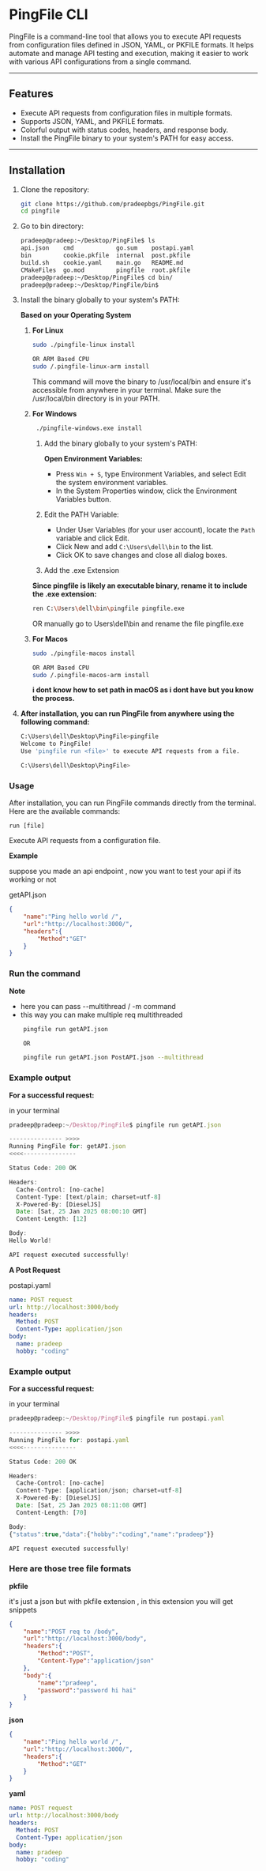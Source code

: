# PingFile CLI

PingFile is a command-line tool that allows you to execute API requests from configuration files defined in JSON, YAML, or PKFILE formats. It helps automate and manage API testing and execution, making it easier to work with various API configurations from a single command.

---

## Features

- Execute API requests from configuration files in multiple formats.
- Supports JSON, YAML, and PKFILE formats.
- Colorful output with status codes, headers, and response body.
- Install the PingFile binary to your system's PATH for easy access.

---

## Installation

1. Clone the repository:
   ```bash
   git clone https://github.com/pradeepbgs/PingFile.git
   cd pingfile
   ```
2. Go to bin directory:
    ```bash
    pradeep@pradeep:~/Desktop/PingFile$ ls
    api.json    cmd            go.sum    postapi.yaml
    bin         cookie.pkfile  internal  post.pkfile
    build.sh    cookie.yaml    main.go   README.md
    CMakeFiles  go.mod         pingfile  root.pkfile
    pradeep@pradeep:~/Desktop/PingFile$ cd bin/
    pradeep@pradeep:~/Desktop/PingFile/bin$ 
    ```
   
3. Install the binary globally to your system's PATH:

    **Based on your Operating System**

    1. **For Linux**
        ```bash 
        sudo ./pingfile-linux install

        OR ARM Based CPU
        sudo /.pingfile-linux-arm install   
        ```
        This command will move the binary to /usr/local/bin and ensure it's accessible from anywhere in your terminal. Make sure the /usr/local/bin directory is in your PATH.
    2. **For Windows**
        ```bash
         ./pingfile-windows.exe install
         ```
         1. Add the binary globally to your system's PATH:
        
            **Open Environment Variables:**
            * Press `Win + S`, type Environment Variables, and select Edit the system environment variables.
            * In the System Properties window, click the Environment Variables button.

        2. Edit the PATH Variable:
            * Under User Variables (for your user account), locate the `Path` variable and click Edit.
            * Click New and add `C:\Users\dell\bin` to the list.
            * Click OK to save changes and close all dialog boxes.

        3. Add the .exe Extension

        **Since pingfile is likely an executable binary, rename it to include the .exe extension:**
        ```bash 
        ren C:\Users\dell\bin\pingfile pingfile.exe
        ```
        OR manually go to Users\dell\bin and rename the file pingfile.exe
    3. **For Macos**
        ```bash 
        sudo ./pingfile-macos install

        OR ARM Based CPU
        sudo /.pingfile-macos-arm install   
        ```
        **i dont know how to set path in macOS as i dont have but you know the process.**
4. **After installation, you can run PingFile from anywhere using the following command:**
    ```bash
    C:\Users\dell\Desktop\PingFile>pingfile
    Welcome to PingFile!
    Use 'pingfile run <file>' to execute API requests from a file.

    C:\Users\dell\Desktop\PingFile>
    ```



### Usage
After installation, you can run PingFile commands directly from the terminal. Here are the available commands:

`run [file]`

Execute API requests from a configuration file.

**Example**

suppose you made an api endpoint , now you want to test your api if its working or not

getAPI.json
```json
{
    "name":"Ping hello world /",
    "url":"http://localhost:3000/",
    "headers":{
        "Method":"GET"
    }
}
```
### Run the command
**Note**
 * here you can pass --multithread / -m command 
 * this way you can make multiple req multithreaded

```bash
    pingfile run getAPI.json 

    OR 

    pingfile run getAPI.json PostAPI.json --multithread
```
### Example output
**For a successful request:**

in your terminal
```javascript
pradeep@pradeep:~/Desktop/PingFile$ pingfile run getAPI.json

--------------- >>>>
Running PingFile for: getAPI.json
<<<<---------------

Status Code: 200 OK

Headers:
  Cache-Control: [no-cache]
  Content-Type: [text/plain; charset=utf-8]
  X-Powered-By: [DieselJS]
  Date: [Sat, 25 Jan 2025 08:00:10 GMT]
  Content-Length: [12]

Body:
Hello World!

API request executed successfully!
```
**A Post Request**

postapi.yaml

```yaml
name: POST request
url: http://localhost:3000/body
headers:
  Method: POST
  Content-Type: application/json
body:
  name: pradeep
  hobby: "coding"
```

### Example output
**For a successful request:**

in your terminal
```javascript
pradeep@pradeep:~/Desktop/PingFile$ pingfile run postapi.yaml 

--------------- >>>>
Running PingFile for: postapi.yaml
<<<<---------------

Status Code: 200 OK

Headers:
  Cache-Control: [no-cache]
  Content-Type: [application/json; charset=utf-8]
  X-Powered-By: [DieselJS]
  Date: [Sat, 25 Jan 2025 08:11:08 GMT]
  Content-Length: [70]

Body:
{"status":true,"data":{"hobby":"coding","name":"pradeep"}}

API request executed successfully!
```

### Here are those tree file formats
**pkfile**

it's just a json but with pkfile extension , in this extension you will get snippets
```json
{
    "name":"POST req to /body",
    "url":"http://localhost:3000/body",
    "headers":{
        "Method":"POST",
        "Content-Type":"application/json"
    },
    "body":{
        "name":"pradeep",
        "password":"password hi hai"
    }
}
```

**json**
```json
{
    "name":"Ping hello world /",
    "url":"http://localhost:3000/",
    "headers":{
        "Method":"GET"
    }
}
```
**yaml**
```yaml
name: POST request
url: http://localhost:3000/body
headers:
  Method: POST
  Content-Type: application/json
body:
  name: pradeep
  hobby: "coding"
```
